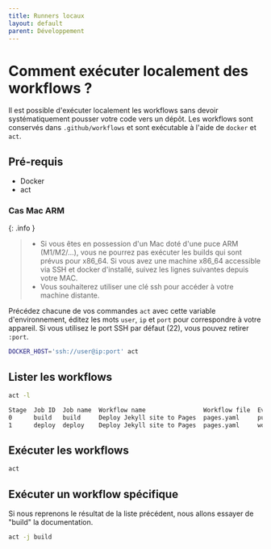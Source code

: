 ```yaml
---
title: Runners locaux 
layout: default
parent: Développement
---
```


# Comment exécuter localement des workflows ?

Il est possible d'exécuter localement les workflows sans devoir systématiquement pousser votre code vers un dépôt.
Les workflows sont conservés dans `.github/workflows` et sont exécutable à l'aide de `docker` et `act`.

## Pré-requis 

- Docker
- act 

### Cas Mac ARM
{: .info }
> - Si vous êtes en possession d'un Mac doté d'une puce ARM (M1/M2/...), vous ne pourrez pas exécuter les builds qui sont prévus pour x86_64.
> Si vous avez une machine x86_64 accessible via SSH et docker d'installé, suivez les lignes suivantes depuis votre MAC.
> - Vous souhaiterez utiliser une clé ssh pour accéder à votre machine distante.

Précédez chacune de vos commandes `act` avec cette variable d'environnement, éditez les mots `user`, `ip` et `port` pour correspondre à votre appareil. 
Si vous utilisez le port SSH par défaut (22), vous pouvez retirer `:port`.

```bash
DOCKER_HOST='ssh://user@ip:port' act
```

## Lister les workflows

```bash
act -l
```

```bash
Stage  Job ID  Job name  Workflow name                Workflow file  Events
0      build   build     Deploy Jekyll site to Pages  pages.yaml     push,workflow_dispatch
1      deploy  deploy    Deploy Jekyll site to Pages  pages.yaml     workflow_dispatch,push
```

## Exécuter les workflows 

```bash
act
```

## Exécuter un workflow spécifique

Si nous reprenons le résultat de la liste précédent, nous allons essayer de "build" la documentation.

```bash
act -j build
```
